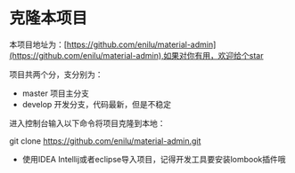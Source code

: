 # 克隆本项目

本项目地址为：[https://github.com/enilu/material-admin](https://github.com/enilu/material-admin),如果对你有用，欢迎给个star

项目共两个分，支分别为：
- master 项目主分支
- develop 开发分支，代码最新，但是不稳定 

进入控制台输入以下命令将项目克隆到本地：

git clone https://github.com/enilu/material-admin.git

- 使用IDEA Intellij或者eclipse导入项目，记得开发工具要安装lombook插件哦